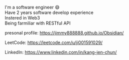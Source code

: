 I'm a software engineer 😄 </br>
Have 2 years software develop experience</br>
Instered in Web3</br>
Being farmiliar with RESTful API


presonal profile: https://jimmy888888.github.io/Obsidian/

LeetCode: https://leetcode.com/u/ji001591029/

LinkedIn: https://www.linkedin.com/in/kang-jen-chun/
